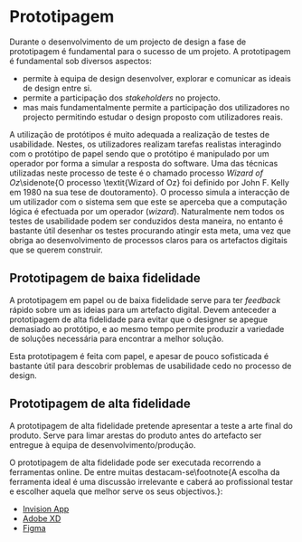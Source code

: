 # Prototipagem

Durante o desenvolvimento de um projecto de design a fase de prototipagem é fundamental para o sucesso de um projeto. A prototipagem é fundamental sob diversos aspectos:

- permite à equipa de design desenvolver, explorar e comunicar as ideais de design entre si.
- permite a participação dos _stakeholders_ no projecto.
- mas mais fundamentalmente permite a participação dos utilizadores no projecto permitindo estudar o design proposto com utilizadores reais.

A utilização de protótipos é muito adequada a realização de testes de usabilidade. Nestes, os utilizadores realizam tarefas realistas interagindo com o protótipo de papel sendo que o protótipo é manipulado por um operador por forma a simular a resposta do software. Uma das técnicas utilizadas neste processo de teste é o chamado processo _Wizard of Oz_\sidenote{O processo \textit{Wizard of Oz} foi definido por John F. Kelly em 1980 na sua tese de doutoramento}. O processo simula a interacção de um utilizador com o sistema sem que este se aperceba que a computação lógica é efectuada por um operador (_wizard_). Naturalmente nem todos os testes de usabilidade podem ser conduzidos desta maneira, no entanto é bastante útil desenhar os testes procurando atingir esta meta, uma vez que obriga ao desenvolvimento de processos claros para os artefactos digitais que se querem construir.

## Prototipagem de baixa fidelidade

A prototipagem em papel ou de baixa fidelidade serve para ter _feedback_ rápido sobre um as ideias para um artefacto digital. Devem anteceder a prototipagem de alta fidelidade para evitar que o designer se apegue demasiado ao protótipo, e ao mesmo tempo permite produzir a variedade de soluções necessária para encontrar a melhor solução.

Esta prototipagem é feita com papel, e apesar de pouco sofisticada é bastante útil para descobrir problemas de usabilidade cedo no processo de design.

## Prototipagem de alta fidelidade

A prototipagem de alta fidelidade pretende apresentar a teste a arte final do produto. Serve para limar arestas do produto antes do artefacto ser entregue à equipa de desenvolvimento/produção. 

O prototipagem de alta fidelidade pode ser executada recorrendo a ferramentas online. De entre muitas destacam-se\footnote{A escolha da ferramenta ideal é uma discussão irrelevante e caberá ao profissional testar e escolher aquela que melhor serve os seus objectivos.}:

- [Invision App](https://www.invisionapp.com/)
- [Adobe XD](https://www.adobe.com/products/xd.html)
- [Figma](https://www.figma.com/)
